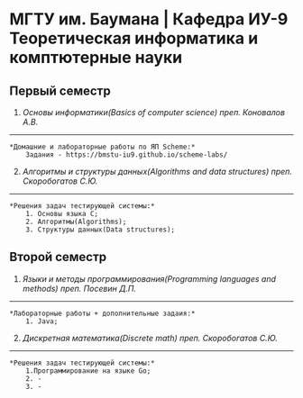 МГТУ им. Баумана | Кафедра ИУ-9 Теоретическая информатика и комптютерные науки
===============================================================================

**Первый семестр**
------------------

1. _Основы информатики(Basics of computer science) преп. Коновалов А.В._
************************************************************************
	*Домашние и лабораторные работы по ЯП Scheme:*
		Задания - https://bmstu-iu9.github.io/scheme-labs/

2. _Алгоритмы и структуры данных(Algorithms and data structures) преп. Скоробогатов С.Ю._
*****************************************************************************************
	*Решения задач тестирующей системы:*
		1. Основы языка С; 
		2. Алгоритмы(Algorithms);
		3. Структуры данных(Data structures);

**Второй семестр**
------------------

1. _Языки и методы программирования(Programming languages ​​and methods) преп. Посевин Д.П._
******************************************************************************************
	*Лабораторные работы + дополнительные задаия:*
		1. Java;
		

2. _Дискретная математика(Discrete math) преп. Скоробогатов С.Ю._
****************************************************
	*Решения задач тестирующей системы:*
		1.Программирование на языке Go;
		2. -
		3. -
		
	


